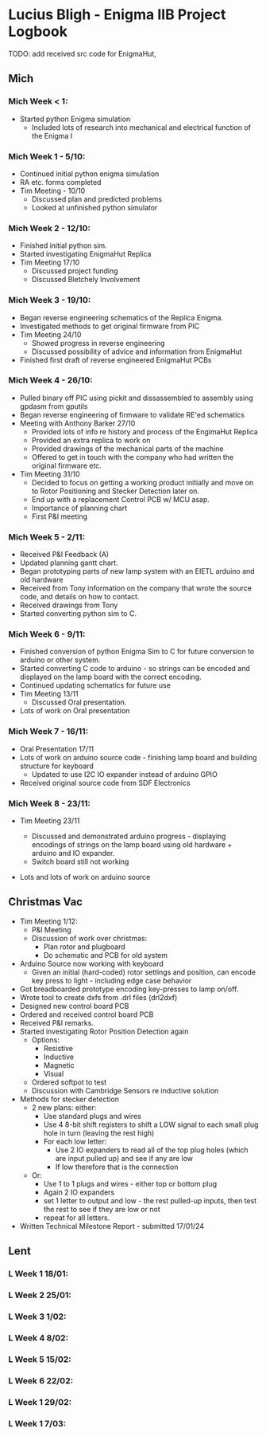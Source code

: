 # Lucius Bligh - Enigma IIB Project Logbook
TODO: add received src code for EnigmaHut,
## Mich

### Mich Week < 1:
- Started python Enigma simulation 
  - Included lots of research into mechanical and electrical function of the Enigma I

### Mich Week 1 - 5/10:
- Continued initial python enigma simulation
- RA etc. forms completed
- Tim Meeting - 10/10
  - Discussed plan and predicted problems
  - Looked at unfinished python simulator

### Mich Week 2 - 12/10:
- Finished initial python sim.
- Started investigating EnigmaHut Replica
- Tim Meeting 17/10
  - Discussed project funding
  - Discussed Bletchely Involvement

### Mich Week 3 - 19/10:
- Began reverse engineering schematics of the Replica Enigma. 
- Investigated methods to get original firmware from PIC
- Tim Meeting 24/10
  - Showed progress in reverse engineering
  - Discussed possibility of advice and information from EnigmaHut
- Finished first draft of reverse engineered EnigmaHut PCBs

### Mich Week 4 - 26/10:
- Pulled binary off PIC using pickit and dissassembled to assembly using gpdasm from gputils
- Began reverse engineering of firmware to validate RE'ed schematics
- Meeting with Anthony Barker 27/10
  - Provided lots of info re history and process of the EngimaHut Replica
  - Provided an extra replica to work on
  - Provided drawings of the mechanical parts of the machine
  - Offered to get in touch with the company who had written the original firmware etc. 
- Tim Meeting 31/10
  - Decided to focus on getting a working product initially and move on to Rotor Positioning and Stecker Detection later on.
  - End up with a replacement Control PCB w/ MCU asap.
  - Importance of planning chart
  - First P&I meeting

### Mich Week 5 - 2/11:
- Received P&I Feedback (A)
- Updated planning gantt chart.
- Began prototyping parts of new lamp system with an EIETL arduino and old hardware
- Received from Tony information on the company that wrote the source code, and details on how to contact.
- Received drawings from Tony
- Started converting python sim to C.

### Mich Week 6 - 9/11:
- Finished conversion of python Enigma Sim to C for future conversion to arduino or other system.
- Started converting C code to arduino - so strings can be encoded and displayed on the lamp board with the correct encoding.
- Continued updating schematics for future use
- Tim Meeting 13/11
  - Discussed Oral presentation.
- Lots of work on Oral presentation

### Mich Week 7 - 16/11:
- Oral Presentation 17/11
- Lots of work on arduino source code - finishing lamp board and building structure for keyboard
  - Updated to use I2C IO expander instead of arduino GPIO
- Received original source code from SDF Electronics

### Mich Week 8 - 23/11:
- Tim Meeting 23/11
  - Discussed and demonstrated arduino progress - displaying encodings of strings on the lamp board using old hardware + arduino and IO expander.
  - Switch board still not working

- Lots and lots of work on arduino source

## Christmas Vac
- Tim Meeting 1/12:
  - P&I Meeting
  - Discussion of work over christmas:
    - Plan rotor and plugboard
    - Do schematic and PCB for old system
- Arduino Source now working with keyboard
  - Given an initial (hard-coded) rotor settings and position, can encode key press to light - including edge case behavior
- Got breadboarded prototype encoding key-presses to lamp on/off.
- Wrote tool to create dxfs from .drl files (drl2dxf)
- Designed new control board PCB
- Ordered and received control board PCB
- Received P&I remarks.
- Started investigating Rotor Position Detection again
  - Options:
    - Resistive 
    - Inductive
    - Magnetic
    - Visual
  - Ordered softpot to test
  - Discussion with Cambridge Sensors re inductive solution
- Methods for stecker detection
  - 2 new plans: either:
    - Use standard plugs and wires
    - Use 4 8-bit shift registers to shift a LOW signal to each small plug hole in turn (leaving the rest high)
    - For each low letter: 
      - Use 2 IO expanders to read all of the top plug holes (which are input pulled up) and see if any are low
      - If low therefore that is the connection
  - Or:
    - Use 1 to 1 plugs and wires - either top or bottom plug
    - Again 2 IO expanders
    - set 1 letter to output and low - the rest pulled-up inputs, then test the rest to see if they are low or not
    - repeat for all letters.
- Written Technical Milestone Report - submitted 17/01/24
  
## Lent
### L Week 1 18/01:

### L Week 2 25/01:

### L Week 3 1/02:

### L Week 4 8/02:

### L Week 5 15/02:

### L Week 6 22/02:

### L Week 1 29/02:

### L Week 1 7/03:

